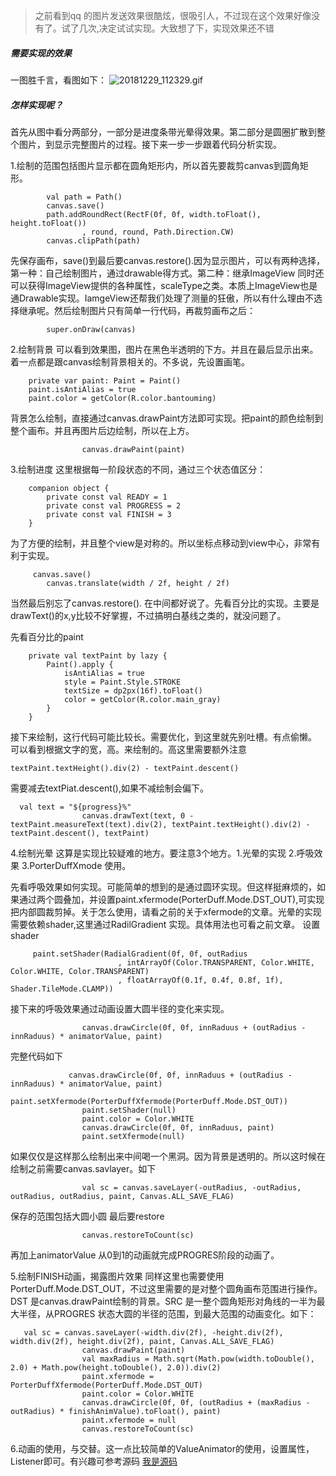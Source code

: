 > 之前看到qq 的图片发送效果很酷炫，很吸引人，不过现在这个效果好像没有了。试了几次,决定试试实现。大致想了下，实现效果还不错

##### 需要实现的效果
一图胜千言，看图如下：
![20181229_112329.gif](https://upload-images.jianshu.io/upload_images/1394860-82903e0a180898d6.gif?imageMogr2/auto-orient/strip)
##### 怎样实现呢？
首先从图中看分两部分，一部分是进度条带光晕得效果。第二部分是圆圈扩散到整个图片，到显示完整图片的过程。接下来一步一步跟着代码分析实现。

1.绘制的范围包括图片显示都在圆角矩形内，所以首先要裁剪canvas到圆角矩形。
```
        val path = Path()
        canvas.save()
        path.addRoundRect(RectF(0f, 0f, width.toFloat(), height.toFloat())
                , round, round, Path.Direction.CW)
        canvas.clipPath(path)
```

先保存画布，save()到最后要canvas.restore().因为显示图片，可以有两种选择，第一种：自己绘制图片，通过drawable得方式。第二种：继承ImageView 同时还可以获得ImageView提供的各种属性，scaleType之类。本质上ImageView也是通Drawable实现。IamgeView还帮我们处理了测量的狂傲，所以有什么理由不选择继承呢。然后绘制图片只有简单一行代码，再裁剪画布之后：
```
        super.onDraw(canvas)
```
2.绘制背景
可以看到效果图，图片在黑色半透明的下方。并且在最后显示出来。着一点都是跟canvas绘制背景相关的。不多说，先设置画笔。
```
    private var paint: Paint = Paint()
    paint.isAntiAlias = true
    paint.color = getColor(R.color.bantouming)

```
背景怎么绘制，直接通过canvas.drawPaint方法即可实现。把paint的颜色绘制到整个画布。并且再图片后边绘制，所以在上方。
```
                canvas.drawPaint(paint)
```
3.绘制进度
这里根据每一阶段状态的不同，通过三个状态值区分：
```
    companion object {
        private const val READY = 1
        private const val PROGRESS = 2
        private const val FINISH = 3
    }
```

为了方便的绘制，并且整个view是对称的。所以坐标点移动到view中心，非常有利于实现。
```
     canvas.save()
        canvas.translate(width / 2f, height / 2f)
```
当然最后别忘了canvas.restore().
在中间都好说了。先看百分比的实现。主要是drawText()的x,y比较不好掌握，不过搞明白基线之类的，就没问题了。

先看百分比的paint
```
    private val textPaint by lazy {
        Paint().apply {
            isAntiAlias = true
            style = Paint.Style.STROKE
            textSize = dp2px(16f).toFloat()
            color = getColor(R.color.main_gray)
        }
    }
```

接下来绘制，这行代码可能比较长。需要优化，到这里就先别吐槽。有点偷懒。
可以看到根据文字的宽，高。来绘制的。高这里需要额外注意
```
textPaint.textHeight().div(2) - textPaint.descent()
```
需要减去textPiat.descent(),如果不减绘制会偏下。
```
  val text = "${progress}%"
                canvas.drawText(text, 0 - textPaint.measureText(text).div(2), textPaint.textHeight().div(2) - textPaint.descent(), textPaint)
```

4.绘制光晕
这算是实现比较疑难的地方。要注意3个地方。1.光晕的实现 2.呼吸效果 3.PorterDuffXmode 使用。

先看呼吸效果如何实现。可能简单的想到的是通过圆环实现。但这样挺麻烦的，如果通过两个圆叠加，并设置paint.xfermode(PorterDuff.Mode.DST_OUT),可实现把内部圆裁剪掉。关于怎么使用，请看之前的关于xfermode的文章。光晕的实现需要依赖shader,这里通过RadilGradient 实现。具体用法也可看之前文章。
设置shader
```
     paint.setShader(RadialGradient(0f, 0f, outRadius
                        , intArrayOf(Color.TRANSPARENT, Color.WHITE, Color.WHITE, Color.TRANSPARENT)
                        , floatArrayOf(0.1f, 0.4f, 0.8f, 1f), Shader.TileMode.CLAMP))
```

接下来的呼吸效果通过动画设置大圆半径的变化来实现。
```
                canvas.drawCircle(0f, 0f, innRaduus + (outRadius - innRaduus) * animatorValue, paint)

```

完整代码如下
```
             canvas.drawCircle(0f, 0f, innRaduus + (outRadius - innRaduus) * animatorValue, paint)
                paint.setXfermode(PorterDuffXfermode(PorterDuff.Mode.DST_OUT))
                paint.setShader(null)
                paint.color = Color.WHITE
                canvas.drawCircle(0f, 0f, innRaduus, paint)
                paint.setXfermode(null)
```

如果仅仅是这样那么绘制出来中间喝一个黑洞。因为背景是透明的。所以这时候在绘制之前需要canvas.savlayer。如下
```
                val sc = canvas.saveLayer(-outRadius, -outRadius, outRadius, outRadius, paint, Canvas.ALL_SAVE_FLAG)

```
保存的范围包括大圆小圆
最后要restore
```
                canvas.restoreToCount(sc)

```
再加上animatorValue 从0到1的动画就完成PROGRES阶段的动画了。

5.绘制FINISH动画，揭露图片效果
同样这里也需要使用PorterDuff.Mode.DST_OUT，不过这里需要的是对整个圆角画布范围进行操作。DST 是canvas.drawPaint绘制的背景。SRC 是一整个圆角矩形对角线的一半为最大半径，从PROGRES 状态大圆的半径的范围，到最大范围的动画变化。如下：
```
   val sc = canvas.saveLayer(-width.div(2f), -height.div(2f), width.div(2f), height.div(2f), paint, Canvas.ALL_SAVE_FLAG)
                canvas.drawPaint(paint)
                val maxRadius = Math.sqrt(Math.pow(width.toDouble(), 2.0) + Math.pow(height.toDouble(), 2.0)).div(2)
                paint.xfermode = PorterDuffXfermode(PorterDuff.Mode.DST_OUT)
                paint.color = Color.WHITE
                canvas.drawCircle(0f, 0f, (outRadius + (maxRadius - outRadius) * finishAnimValue).toFloat(), paint)
                paint.xfermode = null
                canvas.restoreToCount(sc)
```

6.动画的使用，与交替。这一点比较简单的ValueAnimator的使用，设置属性，Listener即可。有兴趣可参考源码
[我是源码](https://github.com/hewking/HaloImageProgressView/blob/master/app/src/main/java/com/hewking/halo/HaloProgressView.kt)
